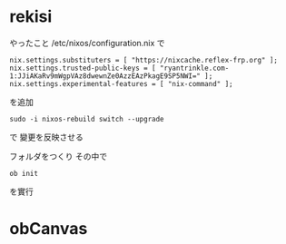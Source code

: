 # rekisi

やったこと
/etc/nixos/configuration.nix
で
```
nix.settings.substituters = [ "https://nixcache.reflex-frp.org" ];
nix.settings.trusted-public-keys = [ "ryantrinkle.com-1:JJiAKaRv9mWgpVAz8dwewnZe0AzzEAzPkagE9SP5NWI=" ];
nix.settings.experimental-features = [ "nix-command" ];
```
を追加
```
sudo -i nixos-rebuild switch --upgrade
```
で 變更を反映させる

フォルダをつくり
その中で
```
ob init
```
を實行

# obCanvas
